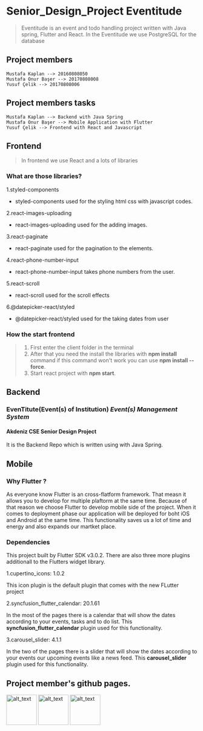 # Senior_Design_Project Eventitude
> Eventitude is an event and todo handling project written with Java spring, Flutter and React.
> In the Eventitude we use PostgreSQL for the database
 ## Project members
```
Mustafa Kaplan --> 20160808050
Mustafa Onur Başer --> 20170808008
Yusuf Çelik --> 20170808006
```
## Project members tasks
```
Mustafa Kaplan --> Backend with Java Spring
Mustafa Onur Başer --> Mobile Application with Flutter
Yusuf Çelik --> Frontend with React and Javascript
```

## Frontend
> In frontend we use React and a lots of libraries 

### What are those libraries?
1.styled-components
  - styled-components used for the styling html css with javascript codes.

2.react-images-uploading
  - react-images-uploading used for the adding images.

3.react-paginate
  - react-paginate used for the pagination to the elements.

4.react-phone-number-input
  - react-phone-number-input takes phone numbers from the user.

5.react-scroll
  - react-scroll used for the scroll effects

6.@datepicker-react/styled
  - @datepicker-react/styled used for the taking dates from user


### How the start frontend
>1.  First enter the client folder in the terminal
>2.  After that you need the install the libraries with **npm install** command if this command won't work you can use **npm install --force**.
>3.  Start react project with **npm start**.

## Backend
### EvenTitute(Event(s) of Institution) _Event(s) Management System_
#### Akdeniz CSE Senior Design Project

It is the Backend Repo which is written using with Java Spring.



## Mobile

### Why Flutter ?
As everyone know Flutter is an cross-flatform framework. That measn it allows you to develop for multiple plaftorm at the same time. Because of that reason we choose Flutter to develop mobile side of the project. When it comes to deployment phase our application will be deployed for boht iOS and Android at the same time. This functionality saves us a lot of time and energy and also expands our martket place.

### Dependencies

This project built by Flutter SDK v3.0.2. There are also three more plugins additionall to the Flutters widget library.

1.cupertino_icons: 1.0.2

This icon plugin is the default plugin that comes with the new FLutter project

2.syncfusion_flutter_calendar: 20.1.61

In the most of the pages there is a calendar that will show the dates according to your events, tasks and to do list. This **syncfusion_flutter_calendar** plugin used for this functionality.

3.carousel_slider: 4.1.1

In the two of the pages there is a slider that will show the dates according to your events our upcoming events like a news feed. This **carousel_slider** plugin used for this functionality.

## Project member's github pages.
[<img alt="alt_text" width="80" height="80" src="https://avatars.githubusercontent.com/u/36275028?v=4" />](https://github.com/mustafakaplan20)
[<img alt="alt_text" width="80" height="80" src="https://avatars.githubusercontent.com/u/36292949?v=4" />](https://github.com/mustafaonurbaser1)
[<img alt="alt_text" width="80" height="80" src="https://avatars.githubusercontent.com/u/58196464?v=4" />](https://github.com/GioGio7777)



